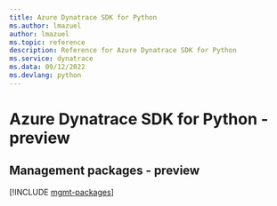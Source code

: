 ```yaml
---
title: Azure Dynatrace SDK for Python
ms.author: lmazuel
author: lmazuel
ms.topic: reference
description: Reference for Azure Dynatrace SDK for Python
ms.service: dynatrace
ms.data: 09/12/2022
ms.devlang: python
---
```

# Azure Dynatrace SDK for Python - preview

## Management packages - preview
[!INCLUDE [mgmt-packages](dynatrace-mgmt-index.md)]